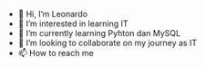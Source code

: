 - 👋 Hi, I’m Leonardo 
- 👀 I’m interested in learning IT
- 🌱 I’m currently learning Pyhton dan MySQL
- 💞️ I’m looking to collaborate on my journey as IT
- 📫 How to reach me

<!---
Lbdbapr13/Lbdbapr13 is a ✨ special ✨ repository because its `README.md` (this file) appears on your GitHub profile.
You can click the Preview link to take a look at your changes.
--->
